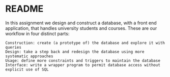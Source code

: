 README
======

In this assignment we design and construct a database, with a front end application, that handles university students and courses.
These are our workflow in four distinct parts:

    Construction: create (a prototype of) the database and explore it with queries
    Design: take a step back and redesign the database using more systematic approaches
    Usage: define more constraints and triggers to maintain the database
    Interface: write a wrapper program to permit database access without explicit use of SQL
